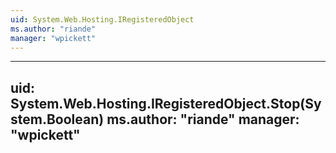 ```yaml
---
uid: System.Web.Hosting.IRegisteredObject
ms.author: "riande"
manager: "wpickett"
---
```


---
uid: System.Web.Hosting.IRegisteredObject.Stop(System.Boolean)
ms.author: "riande"
manager: "wpickett"
---
